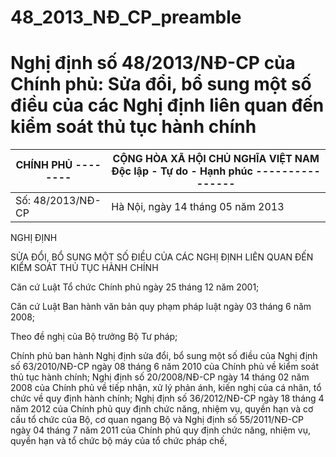 # 48_2013_NĐ_CP_preamble
# Nghị định số 48/2013/NĐ-CP của Chính phủ: Sửa đổi, bổ sung một số điều của các Nghị định liên quan đến kiểm soát thủ tục hành chính

| CHÍNH PHỦ -------- | CỘNG HÒA XÃ HỘI CHỦ NGHĨA VIỆT NAM Độc lập - Tự do - Hạnh phúc ---------------- |
|---|---|
| Số: 48/2013/NĐ-CP | Hà Nội, ngày 14 tháng 05 năm 2013 |

NGHỊ ĐỊNH

SỬA ĐỔI, BỔ SUNG MỘT SỐ ĐIỀU CỦA CÁC NGHỊ ĐỊNH LIÊN QUAN ĐẾN KIỂM SOÁT THỦ TỤC HÀNH CHÍNH

Căn cứ Luật Tổ chức Chính phủ ngày 25 tháng 12 năm 2001;

Căn cứ Luật Ban hành văn bản quy phạm pháp luật ngày 03 tháng 6 năm 2008;

Theo đề nghị của Bộ trưởng Bộ Tư pháp;

Chính phủ ban hành Nghị định sửa đổi, bổ sung một số điều của Nghị định số 63/2010/NĐ-CP ngày 08 tháng 6 năm 2010 của Chính phủ về kiểm soát thủ tục hành chính; Nghị định số 20/2008/NĐ-CP ngày 14 tháng 02 năm 2008 của Chính phủ về tiếp nhận, xử lý phản ánh, kiến nghị của cá nhân, tổ chức về quy định hành chính; Nghị định số 36/2012/NĐ-CP ngày 18 tháng 4 năm 2012 của Chính phủ quy định chức năng, nhiệm vụ, quyền hạn và cơ cấu tổ chức của Bộ, cơ quan ngang Bộ và Nghị định số 55/2011/NĐ-CP ngày 04 tháng 7 năm 2011 của Chính phủ quy định chức năng, nhiệm vụ, quyền hạn và tổ chức bộ máy của tổ chức pháp chế,